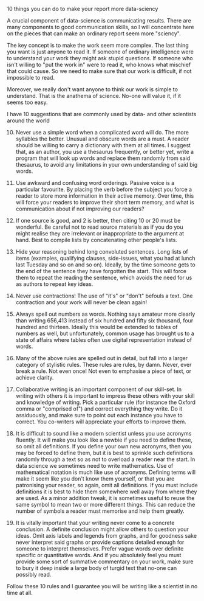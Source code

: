 10 things you can do to make your report more data-sciency

A crucial component of data-science is communicating results. There
are many components to good communication skills, so I will
concentrate here on the pieces that can make an ordinary report seem
more "sciency". 

The key concept is to make the work seem more complex. The last thing
you want is just anyone to read it. If someone of ordinary
intelligence were to understand your work they might ask stupid
questions. If someone who isn't willing to "put the work in" were to
read it, who knows what mischief that could cause. So we need to make
sure that our work is difficult, if not impossible to read. 

Moreover, we really don't want anyone to think our work is simple to
understand. That is the anathema of science. No-one will value it, if
it seems too easy. 

I have 10 suggestions that are commonly used by data- and other
scientists around the world

10. Never use a simple word when a complicated word will do. The more
    syllables the better. Unusual and obscure words are a must. A
    reader should be willing to carry a dictionary with them at all
    times. I suggest that, as an author, you use a thesaurus
    frequently, or better yet, write a program that will look up words
    and replace them randomly from said thesaurus, to avoid any
    limitations in your own understanding of said big words. 
	
9. Use awkward and confusing word orderings. Passive voice is a
   particular favourite. By placing the verb before the subject you
   force a reader to store more information in their active
   memory. Over time, this will force your readers to improve their
   short term memory, and what is communication about if not improving
   our readers? 
   
8. If one source is good, and 2 is better, then citing 10 or 20 must
   be wonderful. Be careful not to read source materials as if you do
   you might realise they are irrelevant or inappropriate to the
   argument at hand. Best to compile lists by concatenating other
   people's lists. 
   
7. Hide your reasoning behind long convoluted sentences. Long lists of
   items (examples, qualifying clauses, side-issues, what you had at
   lunch last Tuesday and so on and so on). Ideally, by the time
   someone gets to the end of the sentence they have forgotten the
   start. This will force them to repeat the reading the sentence,
   which avoids the need for us as authors to repeat key ideas.
   
6. Never use contractions! The use of "it's" or "don't" befouls a
   text. One contraction and your work will never be clean again!
   
5. Always spell out numbers as words. Nothing says amateur more
   clearly than writing 656,413 instead of six hundred and fifty six
   thousand, four hundred and thirteen. Ideally this would be extended
   to tables of numbers as well, but unfortunately, common usage has
   brought us to a state of affairs where tables often use digital
   representation instead of words. 
   
4. Many of the above rules are spelled out in detail, but fall into a
   larger category of stylistic rules. These rules are rules, by
   damn. Never, ever break a rule. Not even once! Not even to
   emphasise a piece of text, or achieve clarity. 

3. Collaborative writing is an important component of our
   skill-set. In writing with others it is important to impress these
   others with your skill and knowledge of writing. Pick a particular
   rule (for instance the Oxford comma or "comprised of") and correct
   everything they write. Do it assiduously, and make sure to point
   out each instance you have to correct. You co-writers will
   appreciate your efforts to improve them.

2. It is difficult to sound like a modern scientist unless you use
   acronyms fluently. It will make you look like a newbie if you need
   to define these, so omit all definitions. If you define your own
   new acronyms, then you may be forced to define them, but it is best
   to sprinkle such definitions randomly through a text so as not to
   overload a reader near the start. In data science we sometimes need
   to write mathematics. Use of mathematical notation is much like use
   of acronyms. Defining terms will make it seem like you don't know
   them yourself, or that you are patronising your reader, so again,
   omit all definitions. If you must include definitions it is best to
   hide them somewhere well away from where they are used. As a minor
   addition tweak, it is sometimes useful to reuse the same symbol to
   mean two or more different things. This can reduce the number of
   symbols a reader must memorise and help them greatly.
   
1. It is vitally important that your writing never come to a concrete
   conclusion. A definite conclusion might allow others to question
   your ideas. Omit axis labels and legends from graphs, and for
   goodness sake never interpret said graphs or provide captions
   detailed enough for someone to interpret themselves. Prefer vague
   words over definite specific or quantitative words. And if you
   absolutely feel you must provide some sort of summative commentary
   on your work, make sure to bury it deep inside a large body of
   turgid text that no-one can possibly read.

Follow these 10 rules and I guarantee you will be writing like a
scientist in no time at all.    
	

